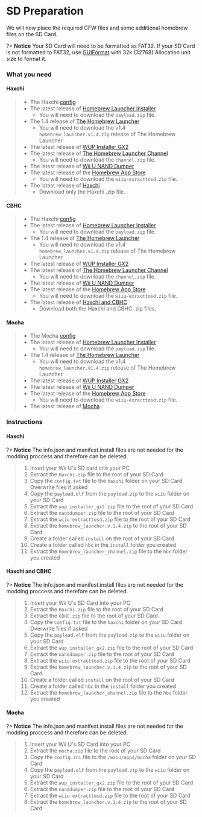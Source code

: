 # SD Preparation

We will now place the required CFW files and some additional homebrew files on the SD Card.

?> **Notice**
    Your SD Card will need to be formatted as FAT32. If your SD Card is not formatted to FAT32, use [GUIFormat](http://www.ridgecrop.demon.co.uk/index.htm?guiformat.htm) with 32k (32768) Allocation unit size to format it.

### What you need

<!-- tabs:start -->

#### **Haxchi**

> - The Haxchi <a href="/files/config.txt" download>config</a>
> - The latest release of [Homebrew Launcher Installer](https://github.com/wiiu-env/homebrew_launcher_installer/releases/latest)
>   - You will need to download the `payload.zip` file.
> - The 1.4 release of [The Homebrew Launcher](https://github.com/dimok789/homebrew_launcher/releases/tag/1.4)
>   - You will need to download the v1.4 `homebrew_launcher.v1.4.zip` release of The Homebrew Launcher
> - The latest release of [WUP Installer GX2](http://wiiubru.com/appstore/zips/wup_installer_gx2.zip)
> - The latest release of [The Homebrew Launcher Channel](https://github.com/dimok789/homebrew_launcher/releases/latest)
>   - You will need to download the `channel.zip` file.
> - The latest release of [Wii U NAND Dumper](https://github.com/koolkdev/wiiu-nanddumper/releases/latest)
> - The latest release of the [Homebrew App Store](https://github.com/vgmoose/hbas/releases/latest)
>   - You will need to download the `wiiu-exracttosd.zip` file.
> - The latest release of [Haxchi](https://github.com/FIX94/haxchi/releases/latest)
>   - Download only the Haxchi .zip file.

#### **CBHC**

> - The Haxchi <a href="/files/config.txt" download>config</a>
> - The latest release of [Homebrew Launcher Installer](https://github.com/wiiu-env/homebrew_launcher_installer/releases/latest)
>   - You will need to download the `payload.zip` file.
> - The 1.4 release of [The Homebrew Launcher](https://github.com/dimok789/homebrew_launcher/releases/tag/1.4)
>   - You will need to download the v1.4 `homebrew_launcher.v1.4.zip` release of The Homebrew Launcher
> - The latest release of [WUP Installer GX2](http://wiiubru.com/appstore/zips/wup_installer_gx2.zip)
> - The latest release of [The Homebrew Launcher Channel](https://github.com/dimok789/homebrew_launcher/releases/latest)
>   - You will need to download the `channel.zip` file.
> - The latest release of [Wii U NAND Dumper](https://github.com/koolkdev/wiiu-nanddumper/releases/latest)
> - The latest release of the [Homebrew App Store](https://github.com/vgmoose/hbas/releases/latest)
>   - You will need to download the `wiiu-exracttosd.zip` file.
> - The latest release of [Haxchi and CBHC](https://github.com/FIX94/haxchi/releases/latest)
>   - Download both the Haxchi and CBHC .zip files.

#### **Mocha**

> - The Mocha <a href="/files/config.ini" download>config</a>
> - The latest release of [Homebrew Launcher Installer](https://github.com/wiiu-env/homebrew_launcher_installer/releases/latest)
>   - You will need to download the `payload.zip` file.
> - The 1.4 release of [The Homebrew Launcher](https://github.com/dimok789/homebrew_launcher/releases/tag/1.4)
>   - You will need to download the v1.4 `homebrew_launcher.v1.4.zip` release of The Homebrew Launcher
> - The latest release of [WUP Installer GX2](http://wiiubru.com/appstore/zips/wup_installer_gx2.zip)
> - The latest release of [Wii U NAND Dumper](https://github.com/koolkdev/wiiu-nanddumper/releases/latest)
> - The latest release of the [Homebrew App Store](https://github.com/vgmoose/hbas/releases/latest)
>   - You will need to download the `wiiu-exracttosd.zip` file.
> - The latest release of [Mocha](https://www.wiiubru.com/appstore/zips/mocha.zip)

<!-- tabs:end -->


### Instructions

<!-- tabs:start -->

#### **Haxchi**

?> **Notice**
    The info.json and manifest.install files are not needed for the modding proccess and therefore can be deleted.
> 1. Insert your Wii U's SD card into your PC
> 2. Extract the  `Haxchi.zip` file to the root of your SD Card
> 3. Copy the `config.txt` file to the `haxchi` folder on your SD Card. Overwrite files if asked
> 5. Copy the `payload.elf` from the `payload.zip` to the `wiiu` folder on your SD Card
> 6. Extract the `wup_installer_gx2.zip` file to the root of your SD Card
> 7. Extract the `nanddumper.zip` file to the root of your SD Card
> 8. Extract the `wiiu-extracttosd.zip` file to the root of your SD Card
> 9. Extract the `homebrew_launcher.v.1.4.zip` to the root of your SD Card
> 10. Create a folder called `install` on the root of your SD Card
> 11. Create a folder called `hbc` in the `install` folder you created
> 12. Extract the `homebrew_launcher_channel.zip` file to the `hbc` folder you created

#### **Haxchi and CBHC**

?> **Notice**
    The info.json and manifest.install files are not needed for the modding proccess and therefore can be deleted.
> 1. Insert your Wii U's SD Card into your PC
> 2. Extract the  `Haxchi.zip` file to the root of your SD Card
> 3. Extract the `CBHC.zip` file to the root of your SD Card
> 4. Copy the `config.txt` file to the `haxchi` folder on your SD Card. Overwrite files if asked
> 6. Copy the `payload.elf` from the `payload.zip` to the `wiiu` folder on your SD Card
> 7. Extract the `wup_installer_gx2.zip` file to the root of your SD Card
> 8. Extract the `nanddumper.zip` file to the root of your SD Card
> 9. Extract the `wiiu-extracttosd.zip` file to the root of your SD Card
> 10. Extract the `homebrew_launcher.v.1.4.zip` to the root of your SD Card
> 11. Create a folder called `install` on the root of your SD Card
> 12. Create a folder called `hbc` in the `install` folder you created
> 13. Extract the `homebrew_launcher_channel.zip` file to the `hbc` folder you created

#### **Mocha**

?> **Notice**
    The info.json and manifest.install files are not needed for the modding proccess and therefore can be deleted.
> 1. Insert your Wii U's SD Card into your PC
> 2. Extract the  `mocha.zip` file to the root of your SD Card
> 3. Copy the `config.ini` file to the `/wiiu/apps/mocha` folder on your SD Card
> 5. Copy the `payload.elf` from the `payload.zip` to the `wiiu` folder on your SD Card
> 6. Extract the `wup_installer_gx2.zip` file to the root of your SD Card
> 7. Extract the `nanddumper.zip` file to the root of your SD Card
> 8. Extract the `wiiu-extracttosd.zip` file to the root of your SD Card
> 9. Extract the `homebrew_launcher.v.1.4.zip` to the root of your SD Card

<!-- tabs:end -->

